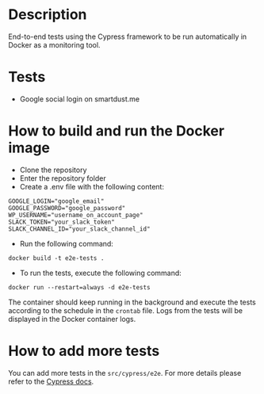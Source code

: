 # Description
End-to-end tests using the Cypress framework to be run automatically in Docker as a monitoring tool.

# Tests
- Google social login on smartdust.me

# How to build and run the Docker image
- Clone the repository
- Enter the repository folder
- Create a .env file with the following content:
```
GOOGLE_LOGIN="google_email"
GOOGLE_PASSWORD="google_password"
WP_USERNAME="username_on_account_page"
SLACK_TOKEN="your_slack_token"
SLACK_CHANNEL_ID="your_slack_channel_id"
```
- Run the following command:
```
docker build -t e2e-tests .
```
- To run the tests, execute the following command:
```
docker run --restart=always -d e2e-tests
```
The container should keep running in the background and execute the tests according to the schedule in the `crontab` file.
Logs from the tests will be displayed in the Docker container logs.

# How to add more tests
You can add more tests in the `src/cypress/e2e`. For more details please refer to the [Cypress docs](https://docs.cypress.io/). 
